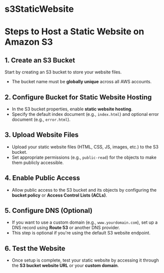 # s3StaticWebsite


# Steps to Host a Static Website on Amazon S3

## 1. Create an S3 Bucket
Start by creating an S3 bucket to store your website files.  
- The bucket name must be **globally unique** across all AWS accounts.

## 2. Configure Bucket for Static Website Hosting
- In the S3 bucket properties, enable **static website hosting**.
- Specify the default index document (e.g., `index.html`) and optional error document (e.g., `error.html`).

## 3. Upload Website Files
- Upload your static website files (HTML, CSS, JS, images, etc.) to the S3 bucket.
- Set appropriate permissions (e.g., `public-read`) for the objects to make them publicly accessible.

## 4. Enable Public Access
- Allow public access to the S3 bucket and its objects by configuring the **bucket policy** or **Access Control Lists (ACLs)**.

## 5. Configure DNS (Optional)
- If you want to use a custom domain (e.g., `www.yourdomain.com`), set up a DNS record using **Route 53** or another DNS provider.
- This step is optional if you're using the default S3 website endpoint.

## 6. Test the Website
- Once setup is complete, test your static website by accessing it through the **S3 bucket website URL** or your **custom domain**.
